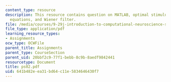 ```yaml
---
content_type: resource
description: This resource contains question on MATLAB, optimal stimulus, WienerHopf
  equations, and Wiener filter.
file: /media/courses/9-29j-introduction-to-computational-neuroscience-spring-2004/641b482eea31bd64c11e5834646430f7_ps02.pdf
file_type: application/pdf
learning_resource_types:
- Assignments
ocw_type: OCWFile
parent_title: Assignments
parent_type: CourseSection
parent_uid: 20bbf2c9-77f1-bebb-8c9b-8aedf9842441
resourcetype: Document
title: ps02.pdf
uid: 641b482e-ea31-bd64-c11e-5834646430f7
---
```


